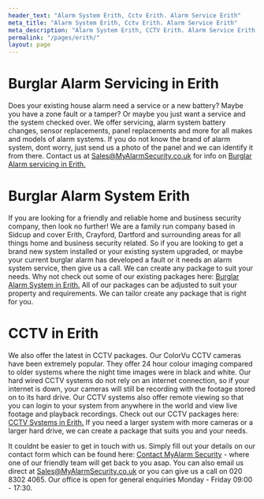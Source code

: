 ```yaml
---
header_text: "Alarm System Erith, Cctv Erith. Alarm Service Erith"
meta_title: "Alarm System Erith, Cctv Erith. Alarm Service Erith"
meta_description: "Alarm System Erith, CCTV Erith. Alarm Service Erith, Alarm Battery Replacement Erith, Home Alarm System Erith. Home Security System Erith. Tel 020 8302 4065"
permalink: "/pages/erith/"
layout: page
---
```


# Burglar Alarm Servicing in Erith 

Does your existing house alarm need a service or a new battery? Maybe you have a zone fault or a tamper? Or maybe you just want a service and the system checked over. We offer servicing, alarm system battery changes, sensor replacements, panel replacements and more for all makes and models of alarm systems. If you do not know the brand of alarm system, dont worry, just send us a photo of the panel and we can identify it from there. Contact us at <Sales@MyAlarmSecurity.co.uk> for info on [Burglar Alarm servicing in Erith.](/categories/servicing-and-repairs/)

# Burglar Alarm System Erith 

If you are looking for a friendly and reliable home and business security company, then look no further! We are a family run company based in Sidcup and cover Erith, Crayford, Dartford and surrounding areas for all things home and business security related. So if you are looking to get a brand new system installed or your existing system upgraded, or maybe your current burglar alarm has developed a fault or it needs an alarm system service, then give us a call. We can create any package to suit your needs. Why not check out some of our existing packages here: [Burglar Alarm System in Erith.](/categories/burglar-alarms/) All of our packages can be adjusted to suit your property and requirements. We can tailor create any package that is right for you.

# CCTV in Erith 

We also offer the latest in CCTV packages. Our ColorVu CCTV cameras have been extremely popular. They offer 24 hour colour imaging compared to older systems where the night time images were in black and white. Our hard wired CCTV systems do not rely on an internet connection, so if your internet is down, your cameras will still be recording with the footage stored on to its hard drive. Our CCTV systems also offer remote viewing so that you can login to your system from anywhere in the world and view live footage and playback recordings. Check out our CCTV packages here: [CCTV Systems in Erith.](/categories/cctv/) If you need a larger system with more cameras or a larger hard drive, we can create a package that suits you and your needs.

It couldnt be easier to get in touch with us. Simply fill out your details on our contact form which can be found here: [Contact MyAlarm Security](/contact/) - where one of our friendly team will get back to you asap. You can also email us direct at Sales@MyAlarmSecurity.co.uk or you can give us a call on 020 8302 4065. Our office is open for general enquiries Monday - Friday 09:00 - 17:30.